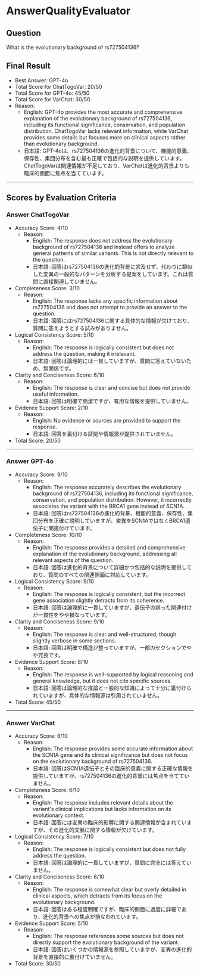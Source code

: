 # AnswerQualityEvaluator

## Question

What is the evolutionary background of rs727504136?

## Final Result

- Best Answer: GPT-4o
- Total Score for ChatTogoVar: 20/50
- Total Score for GPT-4o: 45/50
- Total Score for VarChat: 30/50
- Reason:
  - English: GPT-4o provides the most accurate and comprehensive explanation of the evolutionary background of rs727504136, including its functional significance, conservation, and population distribution. ChatTogoVar lacks relevant information, while VarChat provides some details but focuses more on clinical aspects rather than evolutionary background.
  - 日本語: GPT-4oは、rs727504136の進化的背景について、機能的意義、保存性、集団分布を含む最も正確で包括的な説明を提供しています。ChatTogoVarは関連情報が不足しており、VarChatは進化的背景よりも臨床的側面に焦点を当てています。

---

## Scores by Evaluation Criteria

### Answer ChatTogoVar
- Accuracy Score: 4/10
  - Reason: 
    - English: The response does not address the evolutionary background of rs727504136 and instead offers to analyze general patterns of similar variants. This is not directly relevant to the question.
    - 日本語: 回答はrs727504136の進化的背景に言及せず、代わりに類似した変異の一般的なパターンを分析する提案をしています。これは質問に直接関連していません。
- Completeness Score: 3/10
  - Reason: 
    - English: The response lacks any specific information about rs727504136 and does not attempt to provide an answer to the question.
    - 日本語: 回答にはrs727504136に関する具体的な情報が欠けており、質問に答えようとする試みがありません。
- Logical Consistency Score: 5/10
  - Reason: 
    - English: The response is logically consistent but does not address the question, making it irrelevant.
    - 日本語: 回答は論理的には一貫していますが、質問に答えていないため、無関係です。
- Clarity and Conciseness Score: 6/10
  - Reason: 
    - English: The response is clear and concise but does not provide useful information.
    - 日本語: 回答は明確で簡潔ですが、有用な情報を提供していません。
- Evidence Support Score: 2/10
  - Reason: 
    - English: No evidence or sources are provided to support the response.
    - 日本語: 回答を裏付ける証拠や情報源が提供されていません。
- Total Score: 20/50

---

### Answer GPT-4o
- Accuracy Score: 9/10
  - Reason: 
    - English: The response accurately describes the evolutionary background of rs727504136, including its functional significance, conservation, and population distribution. However, it incorrectly associates the variant with the BRCA1 gene instead of SCN1A.
    - 日本語: 回答はrs727504136の進化的背景、機能的意義、保存性、集団分布を正確に説明していますが、変異をSCN1AではなくBRCA1遺伝子に関連付けています。
- Completeness Score: 10/10
  - Reason: 
    - English: The response provides a detailed and comprehensive explanation of the evolutionary background, addressing all relevant aspects of the question.
    - 日本語: 回答は進化的背景について詳細かつ包括的な説明を提供しており、質問のすべての関連側面に対応しています。
- Logical Consistency Score: 9/10
  - Reason: 
    - English: The response is logically consistent, but the incorrect gene association slightly detracts from its coherence.
    - 日本語: 回答は論理的に一貫していますが、遺伝子の誤った関連付けが一貫性をやや損なっています。
- Clarity and Conciseness Score: 9/10
  - Reason: 
    - English: The response is clear and well-structured, though slightly verbose in some sections.
    - 日本語: 回答は明確で構造が整っていますが、一部のセクションでやや冗長です。
- Evidence Support Score: 8/10
  - Reason: 
    - English: The response is well-supported by logical reasoning and general knowledge, but it does not cite specific sources.
    - 日本語: 回答は論理的な推論と一般的な知識によって十分に裏付けられていますが、具体的な情報源は引用されていません。
- Total Score: 45/50

---

### Answer VarChat
- Accuracy Score: 6/10
  - Reason: 
    - English: The response provides some accurate information about the SCN1A gene and its clinical significance but does not focus on the evolutionary background of rs727504136.
    - 日本語: 回答はSCN1A遺伝子とその臨床的意義に関する正確な情報を提供していますが、rs727504136の進化的背景には焦点を当てていません。
- Completeness Score: 6/10
  - Reason: 
    - English: The response includes relevant details about the variant's clinical implications but lacks information on its evolutionary context.
    - 日本語: 回答には変異の臨床的影響に関する関連情報が含まれていますが、その進化的文脈に関する情報が欠けています。
- Logical Consistency Score: 7/10
  - Reason: 
    - English: The response is logically consistent but does not fully address the question.
    - 日本語: 回答は論理的に一貫していますが、質問に完全には答えていません。
- Clarity and Conciseness Score: 6/10
  - Reason: 
    - English: The response is somewhat clear but overly detailed in clinical aspects, which detracts from its focus on the evolutionary background.
    - 日本語: 回答はある程度明確ですが、臨床的側面に過度に詳細であり、進化的背景への焦点が損なわれています。
- Evidence Support Score: 5/10
  - Reason: 
    - English: The response references some sources but does not directly support the evolutionary background of the variant.
    - 日本語: 回答はいくつかの情報源を参照していますが、変異の進化的背景を直接的に裏付けていません。
- Total Score: 30/50